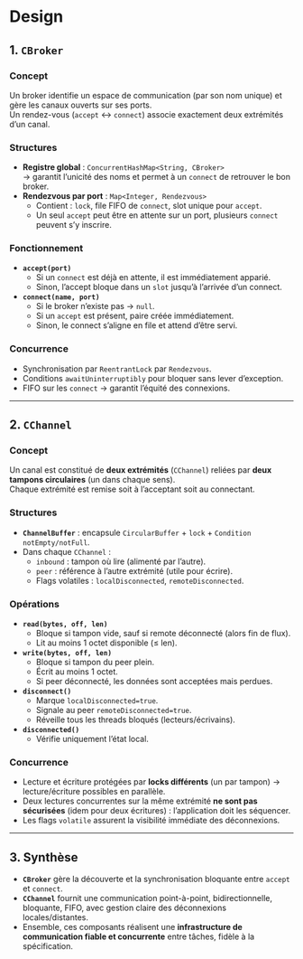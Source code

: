 # Design

## 1. `CBroker`

### Concept
Un broker identifie un espace de communication (par son nom unique) et gère les canaux ouverts sur ses ports.  
Un rendez-vous (`accept` ↔ `connect`) associe exactement deux extrémités d’un canal.

### Structures
- **Registre global** : `ConcurrentHashMap<String, CBroker>`  
  → garantit l’unicité des noms et permet à un `connect` de retrouver le bon broker.  
- **Rendezvous par port** : `Map<Integer, Rendezvous>`  
  - Contient : `lock`, file FIFO de `connect`, slot unique pour `accept`.  
  - Un seul `accept` peut être en attente sur un port, plusieurs `connect` peuvent s’y inscrire.  

### Fonctionnement
- **`accept(port)`**  
  - Si un `connect` est déjà en attente, il est immédiatement apparié.  
  - Sinon, l’accept bloque dans un `slot` jusqu’à l’arrivée d’un connect.  
- **`connect(name, port)`**  
  - Si le broker n’existe pas → `null`.  
  - Si un `accept` est présent, paire créée immédiatement.  
  - Sinon, le connect s’aligne en file et attend d’être servi.  

### Concurrence
- Synchronisation par `ReentrantLock` par `Rendezvous`.  
- Conditions `awaitUninterruptibly` pour bloquer sans lever d’exception.  
- FIFO sur les `connect` → garantit l’équité des connexions.

---

## 2. `CChannel`

### Concept
Un canal est constitué de **deux extrémités** (`CChannel`) reliées par **deux tampons circulaires** (un dans chaque sens).  
Chaque extrémité est remise soit à l’acceptant soit au connectant.

### Structures
- **`ChannelBuffer`** : encapsule `CircularBuffer` + `lock` + `Condition notEmpty/notFull`.  
- Dans chaque `CChannel` :  
  - `inbound` : tampon où lire (alimenté par l’autre).  
  - `peer` : référence à l’autre extrémité (utile pour écrire).  
  - Flags volatiles : `localDisconnected`, `remoteDisconnected`.

### Opérations
- **`read(bytes, off, len)`**  
  - Bloque si tampon vide, sauf si remote déconnecté (alors fin de flux).  
  - Lit au moins 1 octet disponible (≤ len).  
- **`write(bytes, off, len)`**  
  - Bloque si tampon du peer plein.  
  - Écrit au moins 1 octet.  
  - Si peer déconnecté, les données sont acceptées mais perdues.  
- **`disconnect()`**  
  - Marque `localDisconnected=true`.  
  - Signale au peer `remoteDisconnected=true`.  
  - Réveille tous les threads bloqués (lecteurs/écrivains).  
- **`disconnected()`**  
  - Vérifie uniquement l’état local.  

### Concurrence
- Lecture et écriture protégées par **locks différents** (un par tampon) → lecture/écriture possibles en parallèle.  
- Deux lectures concurrentes sur la même extrémité **ne sont pas sécurisées** (idem pour deux écritures) : l’application doit les séquencer.  
- Les flags `volatile` assurent la visibilité immédiate des déconnexions.

---

## 3. Synthèse
- **`CBroker`** gère la découverte et la synchronisation bloquante entre `accept` et `connect`.  
- **`CChannel`** fournit une communication point-à-point, bidirectionnelle, bloquante, FIFO, avec gestion claire des déconnexions locales/distantes.  
- Ensemble, ces composants réalisent une **infrastructure de communication fiable et concurrente** entre tâches, fidèle à la spécification.
